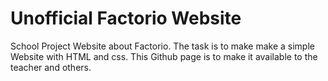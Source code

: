 # Unofficial Factorio Website
School Project Website about Factorio.
The task is to make make a simple Website with HTML and css. This Github page is to make it available to the teacher and others.
